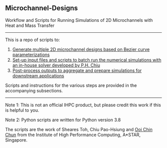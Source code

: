 ## Microchannel-Designs

Workflow and Scripts for Running Simulations of 2D Microchannels with Heat and Mass Transfer

____

This is a repo of scripts to:
1) [Generate multiple 2D microchannel designs based on Bezier curve parameterizations](./CreateDesigns/Readme.md) 
2) [Set-up input files and scripts to batch run the numerical simulations with an in-house solver developed by P.H. Chiu](./SimulateDesigns/Readme.md) 
3) [Post-process outputs to aggregate and prepare simulations for downstream applications](./ProcessDesigns/Readme.md) 

Scripts and instructions for the various steps are provided in the accompanying subsections.

***
Note 1: This is not an official IHPC product, but please credit this work if this is helpful to you.

Note 2: Python scripts are written for Python version 3.8

The scripts are the work of Sheares Toh, Chiu Pao-Hsiung and [Ooi Chin Chun](mailto:ooicc@cfar.a-star.edu.sg) from the Institute of High Performance Computing, A*STAR, Singapore.
